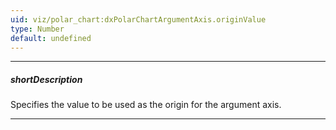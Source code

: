 ```yaml
---
uid: viz/polar_chart:dxPolarChartArgumentAxis.originValue
type: Number
default: undefined
---
```

---
##### shortDescription
Specifies the value to be used as the origin for the argument axis.

---
<!--
Normally, PolarChart calculates the origin value of the argument axis automatically depending on the smallest argument of series points. In case you need to specify it explicitly, use the **argumentAxis**.**originValue** property.

[note] If the series contains points whose argument is less than the specified origin value, these points will reside to the left from the argument axis' origin. This may lead the start and end of the resulting diagram to overlap.
-->